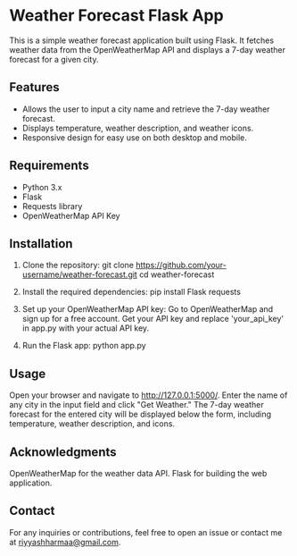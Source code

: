 
# Weather Forecast Flask App

This is a simple weather forecast application built using Flask. It fetches weather data from the OpenWeatherMap API and displays a 7-day weather forecast for a given city.

## Features
- Allows the user to input a city name and retrieve the 7-day weather forecast.
- Displays temperature, weather description, and weather icons.
- Responsive design for easy use on both desktop and mobile.

## Requirements
- Python 3.x
- Flask
- Requests library
- OpenWeatherMap API Key

## Installation

1. Clone the repository:
git clone https://github.com/your-username/weather-forecast.git
cd weather-forecast

2. Install the required dependencies:
pip install Flask requests

3. Set up your OpenWeatherMap API key:
Go to OpenWeatherMap and sign up for a free account.
Get your API key and replace 'your_api_key' in app.py with your actual API key.

4. Run the Flask app:
python app.py

## Usage
Open your browser and navigate to http://127.0.0.1:5000/.
Enter the name of any city in the input field and click "Get Weather."
The 7-day weather forecast for the entered city will be displayed below the form, including temperature, weather description, and icons.

## Acknowledgments
OpenWeatherMap for the weather data API.
Flask for building the web application.

## Contact
For any inquiries or contributions, feel free to open an issue or contact me at riyyashharmaa@gmail.com.


